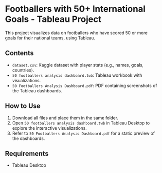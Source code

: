 # Footballers with 50+ International Goals - Tableau Project

This project visualizes data on footballers who have scored 50 or more goals for their national teams, using Tableau.

## Contents
- `dataset.csv`: Kaggle dataset with player stats (e.g., names, goals, countries).
- `50 footballers analysis dashboard.twb`: Tableau workbook with visualizations.
- `50 Footballers Analysis Dashboard.pdf`: PDF containing screenshots of the Tableau dashboards.

## How to Use
1. Download all files and place them in the same folder.
2. Open `50 footballers analysis dashboard.twb` in Tableau Desktop to explore the interactive visualizations.
3. Refer to `50 Footballers Analysis Dashboard.pdf` for a static preview of the dashboards.

## Requirements
- Tableau Desktop
